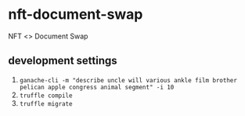 # nft-document-swap
NFT &lt;> Document Swap

## development settings

1. `ganache-cli -m "describe uncle will various ankle film brother pelican apple congress animal segment" -i 10`
2. `truffle compile`
3. `truffle migrate`